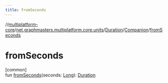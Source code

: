 ```yaml
---
title: fromSeconds
---
```

//[multiplatform-core](../../../../index.html)/[net.graphmasters.multiplatform.core.units](../../index.html)/[Duration](../index.html)/[Companion](index.html)/[fromSeconds](from-seconds.html)



# fromSeconds



[common]\
fun [fromSeconds](from-seconds.html)(seconds: [Long](https://kotlinlang.org/api/latest/jvm/stdlib/kotlin/-long/index.html)): [Duration](../index.html)




